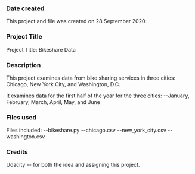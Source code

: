 ### Date created
This project and file was created on 28 September 2020.

### Project Title
Project Title: Bikeshare Data

### Description
This project examines data from bike sharing services in three cities: Chicago, New York City, and Washington, D.C.

It examines data for the first half of the year for the three cities:
--January, February, March, April, May, and June

### Files used
Files included:
--bikeshare.py
--chicago.csv
--new_york_city.csv
--washington.csv

### Credits
Udacity -- for both the idea and assigning this project.
